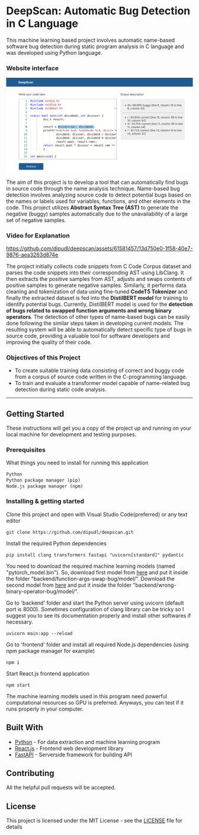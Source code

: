 # DeepScan: Automatic Bug Detection in C Language

This machine learning based project involves automatic name-based software bug detection during static program analysis in C language and was developed using Python language.

### Website interface

![Website screenshot](graphics/website.png)

The aim of this project is to develop a tool that can automatically find bugs in source code through the name analysis technique. Name-based bug detection involves analyzing source code to detect potential bugs based on the names or labels used for variables, functions, and other elements in the code. This project utilizes **Abstract Syntax Tree (AST)** to generate the negative (buggy) samples automatically due to the unavailability of a large set of negative samples.

### Video for Explanation

https://github.com/dipudl/deepscan/assets/61581457/13d750e0-1f58-40e7-9876-aea3263d874e

The project initially collects code snippets from C Code Corpus dataset and parses the code snippets into their corresponding AST using LibClang. It then extracts the positive samples from AST, adjusts and swaps contents of positive samples to generate negative samples. Similarly, it performs data cleaning and tokenization of data using fine-tuned **CodeT5 Tokenizer** and finally the extracted dataset is fed into the **DistilBERT model** for training to identify potential bugs. Currently, DistilBERT model is used for the **detection of bugs related to swapped function arguments and wrong binary operators**. The detection of other types of name-based bugs can be easily done following the similar steps taken in developing current models. The resulting system will be able to automatically detect specific type of bugs in source code, providing a valuable tool for software developers and improving the quality of their code.

### Objectives of this Project

- To create suitable training data consisting of correct and buggy code from a corpus of source code written in the C-programming language.
- To train and evaluate a transformer model capable of name-related bug detection during static code analysis.

---

## Getting Started

These instructions will get you a copy of the project up and running on your local machine for development and testing purposes.

### Prerequisites

What things you need to install for running this application

```
Python
Python package manager (pip)
Node.js package manager (npm)
```

### Installing & getting started

Clone this project and open with Visual Studio Code(preferred) or any text editor

```
git clone https://github.com/dipudl/deepscan.git
```

Install the required Python dependencies

```
pip install clang transformers fastapi "uvicorn[standard]" pydantic
```

You need to download the required machine learning models (named "pytorch_model.bin"). So, download first model from [here](https://huggingface.co/dipudl/function-args-swap-bug-distilbert-model/blob/main/pytorch_model.bin) and put it inside the folder "backend/function-args-swap-bug/model/". Download the second model from [here](https://huggingface.co/dipudl/wrong-binary-operator-bug-distilbert-model/blob/main/pytorch_model.bin) and put it inside the folder "backend/wrong-binary-operator-bug/model/".

Go to 'backend' folder and start the Python server using uvicorn (default port is 8000). Sometimes configuration of clang library can be tricky so I suggest you to see its documentation properly and install other softwares if necessary.

```
uvicorn main:app --reload
```

Go to 'frontend' folder and install all required Node.js dependencies
(using npm package manager for example)

```
npm i
```

Start React.js frontend application

```
npm start
```

The machine learning models used in this program need powerful computational resources so GPU is preferred. Anyways, you can test if it runs properly in your computer.

## Built With

* [Python](https://www.python.org/) - For data extraction and machine learning program
* [React.js](https://react.dev/) - Frontend web development library
* [FastAPI](https://fastapi.tiangolo.com/) - Serverside framework for building API

## Contributing

All the helpful pull requests will be accepted.

## License

This project is licensed under the MIT License - see the [LICENSE](LICENSE) file for details